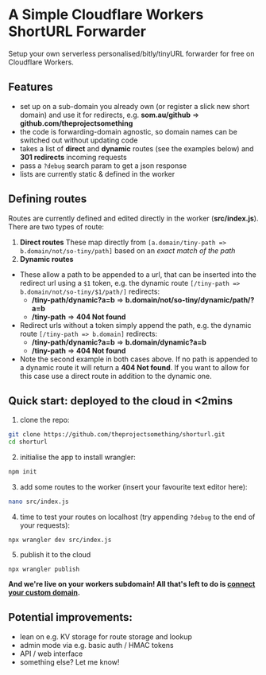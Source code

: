 A Simple Cloudflare Workers ShortURL Forwarder
===

Setup your own serverless personalised/bitly/tinyURL forwarder for free on Cloudflare Workers.

## Features
- set up on a sub-domain you already own (or register a slick new short domain) and use it for redirects, e.g. **som.au/github** => **github.com/theprojectsomething**
- the code is forwarding-domain agnostic, so domain names can be switched out without updating code
- takes a list of **direct** and **dynamic** routes (see the examples below) and **301 redirects** incoming requests
- pass a `?debug` search param to get a json response
- lists are currently static & defined in the worker

## Defining routes

Routes are currently defined and edited directly in the worker (**src/index.js**). There are two types of route:

1. **Direct routes**
These map directly from `[a.domain/tiny-path => b.domain/not/so-tiny/path]` based on an *exact match of the path*
2. **Dynamic routes**
  - These allow a path to be appended to a url, that can be inserted into the redirect url using a `$1` token, e.g.
    the dynamic route `[/tiny-path => b.domain/not/so-tiny/$1/path/]` redirects:
      -  **/tiny-path/dynamic?a=b** => **b.domain/not/so-tiny/dynamic/path/?a=b**
      -  **/tiny-path** => **404 Not found**
  - Redirect urls without a token simply append the path, e.g. the dynamic route `[/tiny-path => b.domain]` redirects:
      -  **/tiny-path/dynamic?a=b** => **b.domain/dynamic?a=b**
      -  **/tiny-path** => **404 Not found**
  - Note the second example in both cases above. If no path is appended to a dynamic route it will return a **404 Not found**. If you want to allow for this case use a direct route in addition to the dynamic one.

## Quick start: deployed to the cloud in <2mins

1. clone the repo:
```sh
git clone https://github.com/theprojectsomething/shorturl.git
cd shorturl
```
2. initialise the app to install wrangler:
```sh
npm init
```
3. add some routes to the worker (insert your favourite text editor here):
```sh
nano src/index.js
```
4. time to test your routes on localhost (try appending `?debug` to the end of your requests):
```
npx wrangler dev src/index.js
```
5. publish it to the cloud
```
npx wrangler publish
```

**And we're live on your workers subdomain! All that's left to do is [connect your custom domain](https://developers.cloudflare.com/workers/platform/routing/).**

## Potential improvements:
- lean on e.g. KV storage for route storage and lookup
- admin mode via e.g. basic auth / HMAC tokens
- API / web interface
- something else? Let me know!